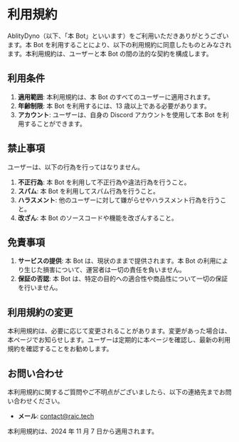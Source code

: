 # 利用規約

AblityDyno（以下、「本 Bot」といいます）をご利用いただきありがとうございます。本 Bot を利用することにより、以下の利用規約に同意したものとみなされます。本利用規約は、ユーザーと本 Bot の間の法的な契約を構成します。

## 利用条件

1. **適用範囲**: 本利用規約は、本 Bot のすべてのユーザーに適用されます。
2. **年齢制限**: 本 Bot を利用するには、13 歳以上である必要があります。
3. **アカウント**: ユーザーは、自身の Discord アカウントを使用して本 Bot を利用することができます。

## 禁止事項

ユーザーは、以下の行為を行ってはなりません。

1. **不正行為**: 本 Bot を利用して不正行為や違法行為を行うこと。
2. **スパム**: 本 Bot を利用してスパム行為を行うこと。
3. **ハラスメント**: 他のユーザーに対して嫌がらせやハラスメント行為を行うこと。
4. **改ざん**: 本 Bot のソースコードや機能を改ざんすること。

## 免責事項

1. **サービスの提供**: 本 Bot は、現状のままで提供されます。本 Bot の利用により生じた損害について、運営者は一切の責任を負いません。
2. **保証の否認**: 本 Bot は、特定の目的への適合性や商品性について一切の保証を行いません。

## 利用規約の変更

本利用規約は、必要に応じて変更されることがあります。変更があった場合は、本ページでお知らせします。ユーザーは定期的に本ページを確認し、最新の利用規約を確認することをお勧めします。

## お問い合わせ

本利用規約に関するご質問やご不明点がございましたら、以下の連絡先までお問い合わせください。

- **メール**: contact@raic.tech

本利用規約は、2024 年 11 月 7 日から適用されます。

